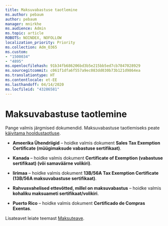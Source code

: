 ```yaml
---
title: Maksuvabastuse taotlemine
ms.author: pebaum
author: pebaum
manager: mnirkhe
ms.audience: Admin
ms.topic: article
ROBOTS: NOINDEX, NOFOLLOW
localization_priority: Priority
ms.collection: Adm_O365
ms.custom:
- "1500034"
- "4895"
ms.openlocfilehash: 91b34fb686206bd3b5e215bb5ed7cb7847028929
ms.sourcegitcommit: c061f1dfa6f557a9ec083dd030b73b121d9864ea
ms.translationtype: HT
ms.contentlocale: et-EE
ms.lasthandoff: 04/14/2020
ms.locfileid: "43286581"
---
```

# <a name="apply-for-tax-exempt-status"></a>Maksuvabastuse taotlemine

Pange valmis järgmised dokumendid. Maksuvabastuse taotlemiseks peate [käivitama hooldustaotluse](https://docs.microsoft.com/office365/admin/contact-support-for-business-products).

- **Ameerika Ühendriigid** – hoidke valmis dokument **Sales Tax Exemption Certificate (müügimaksude vabastuse sertifikaat)**.

- **Kanada** – hoidke valmis dokument **Certificate of Exemption (vabastuse sertifikaat) (või samaväärne volikiri)**.

- **Iirimaa** – hoidke valmis dokument **13B/56A Tax Exemption Certificate (13B/56A maksuvabastuse sertifikaat)**.

- **Rahvusvahelised ettevõtted, millel on maksuvabastus** – hoidke valmis **kohaliku maksuameti sertifikaat/volikiri**.

- **Puerto Rico** – hoidke valmis dokument **Certificado de Compras Exentas**.

Lisateavet leiate teemast [Maksuteave](https://docs.microsoft.com/microsoft-365/commerce/billing-and-payments/tax-information?view=o365-worldwide).

